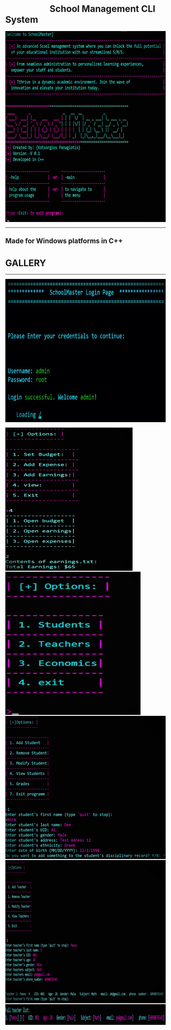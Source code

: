 #   &nbsp;&nbsp;&nbsp;&nbsp;&nbsp;&nbsp;&nbsp;&nbsp;&nbsp;&nbsp;&nbsp;&nbsp;&nbsp;&nbsp;&nbsp;&nbsp;&nbsp;&nbsp;&nbsp;&nbsp;&nbsp;School Management CLI System
<img src="https://github.com/PanagiotisKots/School-Management-System/blob/main/img/4.jpg" width="4400px" height = "600px">

---


## Made for Windows platforms in C++


# GALLERY
---
 <img src="https://github.com/PanagiotisKots/School-Management-System/blob/main/img/5.jpg" width="4420px" height = "450px">
 


<img src="https://github.com/PanagiotisKots/School-Management-System/blob/main/img/10.jpg"  width="400px" height = "450px">  <img src="https://github.com/PanagiotisKots/School-Management-System/blob/main/img/6.jpg" width="425px" height = "450px">
<br>
<img src="https://github.com/PanagiotisKots/School-Management-System/blob/main/img/7.jpg" width="4450px" height = "450px"> <img src="https://github.com/PanagiotisKots/School-Management-System/blob/main/img/8.jpg"  width="4450px" height = "450px">
<br>
<img src="https://github.com/PanagiotisKots/School-Management-System/blob/main/img/9.jpg"  width="4450px" height = "65px">

